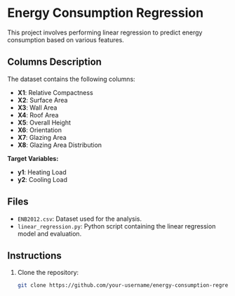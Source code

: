 # Energy Consumption Regression

This project involves performing linear regression to predict energy consumption based on various features.

## Columns Description

The dataset contains the following columns:

- **X1**: Relative Compactness 
- **X2**: Surface Area
- **X3**: Wall Area
- **X4**: Roof Area
- **X5**: Overall Height
- **X6**: Orientation
- **X7**: Glazing Area
- **X8**: Glazing Area Distribution

**Target Variables:**

- **y1**: Heating Load
- **y2**: Cooling Load

## Files

- `ENB2012.csv`: Dataset used for the analysis.
- `linear_regression.py`: Python script containing the linear regression model and evaluation.

## Instructions

1. Clone the repository:
   ```sh
   git clone https://github.com/your-username/energy-consumption-regression.git
